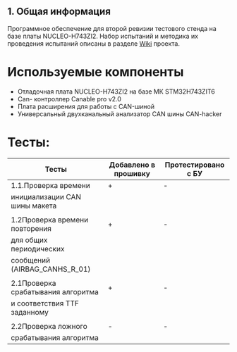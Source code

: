 ## 1. Общая информация  
Программное обеспечение для второй ревизии тестового стенда на базе платы NUCLEO-H743ZI2. Набор испытаний и методика их проведения испытаний описаны в разделе [Wiki](https://redmine.yes-dev.net/projects/dsp-vv/wiki/%D0%A0%D0%B0%D0%B1%D0%BE%D1%87%D0%B8%D0%B5_%D0%B7%D0%B0%D0%BC%D0%B5%D1%82%D0%BA%D0%B8) проекта.
# <a name="Devices"></a> Используемые компоненты 
 - Отладочная плата NUCLEO-H743ZI2 на базе МК STM32H743ZIT6 
 - Can- контроллер Canable pro v2.0
 - Плата расширения для работы с CAN-шиной
 - Универсальный двухканальный анализатор CAN шины CAN-hacker
# <a name="Tests"></a> Тесты: 
 | Тесты                              | Добавлено в прошивку | Протестировано с БУ |
 |------------------------------------|----------------------|---------------------|
 | 1.1.Проверка времени               |          +           |         -           |
 | инициализации CAN шины макета      |                      |                     |
 |                                    |                      |                     |
 | 1.2Проверка времени повторения     |          +           |         -           |
 | для общих периодических            |                      |                     |
 | сообщений (AIRBAG_CANHS_R_01)      |                      |                     |
 |                                    |                      |                     |
 | 2.1Проверка срабатывания алгоритма |          +           |         -           |
 | и соответствия TTF заданному       |                      |                     |
 |                                    |                      |                     |
 | 2.2Проверка ложного                |          -           |         -           |
 | срабатывания алгоритма             |                      |                     |
 


